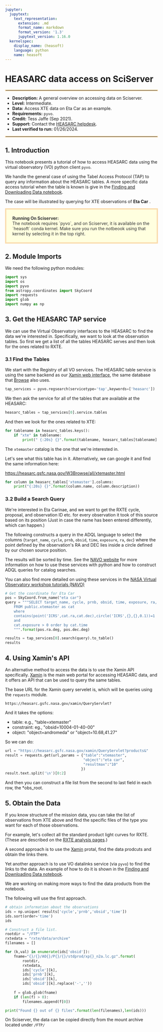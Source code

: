 ```yaml
---
jupyter:
  jupytext:
    text_representation:
      extension: .md
      format_name: markdown
      format_version: '1.3'
      jupytext_version: 1.16.0
  kernelspec:
    display_name: (heasoft)
    language: python
    name: heasoft
---
```


# HEASARC data access on SciServer
<hr style="border: 2px solid #fadbac" />

- **Description:** A general overview on accessing data on Sciserver.
- **Level:** Intermediate.
- **Data:** Access XTE data on Eta Car as an example.
- **Requirements:** `pyvo`.
- **Credit:** Tess Jaffe (Sep 2021).
- **Support:** Contact the [HEASARC helpdesk](https://heasarc.gsfc.nasa.gov/cgi-bin/Feedback).
- **Last verified to run:** 01/26/2024.

<hr style="border: 2px solid #fadbac" />


<!-- #region -->
## 1. Introduction
This notebook presents a tutorial of how to access HEASARC data using the virtual observatory (VO) python client `pyvo`.

We handle the general case of using the Tabel Access Protocol (TAP) to query any information about the HEASARC tables. A more specific data access tutorial when the table is known is give in the [Finding and Downloading Data notebook](data-find-download.md).

The case will be illustrated by querying for XTE observations of **Eta Car** .


<div style='color: #333; background: #ffffdf; padding:20px; border: 4px solid #fadbac'>
<b>Running On Sciserver:</b><br>
The notebook requires `pyvo`, and on Sciserver, it is available on the `heasoft` conda kernel. Make sure you run the notbeook using that kernel by selecting it in the top right.
</div>

<!-- #endregion -->

## 2. Module Imports
We need the following python modules:


```python
import sys
import os
import pyvo
from astropy.coordinates import SkyCoord
import requests
import glob
import numpy as np
```

## 3. Get the HEASARC TAP service

We can use the Virtual Observatory interfaces to the HEASARC to find the data we're  interested in.  Specifically, we want to look at the observation tables.  So first we get a list of all the tables HEASARC serves and then look for the ones related to RXTE.

### 3.1 Find the Tables

We start with the Registry of all VO services.  The HEASARC table service is using the same backend as our [Xamin web interface](https://heasarc.gsfc.nasa.gov/xamin/), the same database that [Browse](https://heasarc.gsfc.nasa.gov/cgi-bin/W3Browse/w3browse.pl) also uses.  


```python
tap_services = pyvo.regsearch(servicetype='tap',keywords=['heasarc'])
```

We then ask the service for all of the tables that are available at the HEASARC:

```python
heasarc_tables = tap_services[0].service.tables
```

And then we look for the ones related to XTE:

```python
for tablename in heasarc_tables.keys():
    if "xte" in tablename:  
        print(" {:20s} {}".format(tablename, heasarc_tables[tablename].description))

```

The `xtemaster` catalog is the one that we're interested in.  

Let's see what this table has in it.  Alternatively, we can google it and find the same information here:

https://heasarc.gsfc.nasa.gov/W3Browse/all/xtemaster.html


```python
for column in heasarc_tables['xtemaster'].columns:
    print("{:20s} {}".format(column.name, column.description))
```

### 3.2 Build a Search Query


We're interested in Eta Carinae, and we want to get the RXTE cycle, proposal, and observation ID etc. for every observation it took of this source based on its position (Just in case the name has been entered differently, which can happen.)  

The following constructs a query in the ADQL language to select the columns (`target_name`, `cycle`, `prnb`, `obsid`, `time`, `exposure`, `ra`, `dec`) where the point defined by the observation's RA and DEC lies inside a circle defined by our chosen source position.  

The results will be sorted by time.  See the [NAVO website](https://heasarc.gsfc.nasa.gov/vo/summary/python.html) for more information on how to use these services with python and how to construct ADQL queries for catalog searches.

You can also find more detailed on using these services in the [NASA Virtual Observatory workshop tutorials (NAVO)](https://nasa-navo.github.io/navo-workshop/)

```python
# Get the coordinate for Eta Car
pos = SkyCoord.from_name("eta car")
query = """SELECT target_name, cycle, prnb, obsid, time, exposure, ra, dec 
    FROM public.xtemaster as cat 
    where 
    contains(point('ICRS',cat.ra,cat.dec),circle('ICRS',{},{},0.1))=1 
    and 
    cat.exposure > 0 order by cat.time
    """.format(pos.ra.deg, pos.dec.deg)
```

```python
results = tap_services[0].search(query).to_table()
results
```

## 4.  Using Xamin's API 


An alternative method to access the data is to use the Xamin API specifically. [Xamin](https://heasarc.gsfc.nasa.gov/xamin/) is the main web portal for accessing HEASARC data, and it offers an API that can be used to query the same tables.

The base URL for the Xamin query servelet is, which will be queries using the `requests` module.

`https://heasarc.gsfc.nasa.gov/xamin/QueryServlet?`
 
And it takes the options:
 * table:  e.g., "table=xtemaster"
 * constraint:   eg., "obsid=10004-01-40-00"
 * object:  "object=andromeda" or "object=10.68,41.27"
  
So we can do:

```python
url = "https://heasarc.gsfc.nasa.gov/xamin/QueryServlet?products&"
result = requests.get(url,params = {"table":"xtemaster",
                                    "object":"eta car",
                                    "resultmax":"10"
                                   })
result.text.split('\n')[0:2]
```

And then you can construct a file list from the second to last field in each row, the *obs_root.  


## 5. Obtain the Data

If you know structure of the mission data, you can take the list of observations from XTE above and find the specific files of the type you want for each of those observations.

For example, let's collect all the standard product light curves for RXTE.  (These are described on the [RXTE analysis pages](https://heasarc.gsfc.nasa.gov/docs/xte/recipes/cook_book.html).)

A second approach is to use the [Xamin](https://heasarc.gsfc.nasa.gov/xamin/) protal, find the data prodcuts and obtain the links there.

Yet another approach is to use VO datalinks service (via `pyvo`) to find the links to the data. An example of how to do it is shown in the [Finding and Downloading Data notebook](data-find-download.md).

We are working on making more ways to find the data products from the notebook.

The following will use the first approach.

```python
# obtain information about the observations
ids = np.unique( results['cycle','prnb','obsid','time'])
ids.sort(order='time')
ids
```

```python
# Construct a file list.
rootdir = "/FTP"
rxtedata = "rxte/data/archive"
filenames = []

for (k,val) in enumerate(ids['obsid']):
    fname="{}/{}/AO{}/P{}/{}/stdprod/xp{}_n2a.lc.gz".format(
        rootdir,
        rxtedata,
        ids['cycle'][k],
        ids['prnb'][k],
        ids['obsid'][k],
        ids['obsid'][k].replace('-',''))
    
    f = glob.glob(fname)
    if (len(f) > 0):
        filenames.append(f[0])

print("Found {} out of {} files".format(len(filenames),len(ids)))

```

On Sciserver, the data can be copied directly from the mount archive located under `/FTP/`

```python

```

